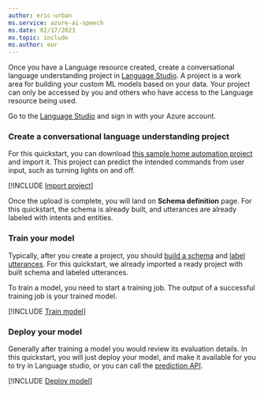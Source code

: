 ```yaml
---
author: eric-urban
ms.service: azure-ai-speech
ms.date: 02/17/2023
ms.topic: include
ms.author: eur
---
```


Once you have a Language resource created, create a conversational language understanding project in [Language Studio](https://aka.ms/languageStudio). A project is a work area for building your custom ML models based on your data. Your project can only be accessed by you and others who have access to the Language resource being used. 

Go to the [Language Studio](https://aka.ms/languageStudio) and sign in with your Azure account.

### Create a conversational language understanding project

For this quickstart, you can download [this sample home automation project](https://github.com/Azure-Samples/cognitive-services-sample-data-files/blob/master/language-service/CLU/HomeAutomationDemo.json) and import it. This project can predict the intended commands from user input, such as turning lights on and off. 

[!INCLUDE [Import project](../../../../language-service/conversational-language-understanding/includes/language-studio/import-project.md)]

Once the upload is complete, you will land on **Schema definition** page. For this quickstart, the schema is already built, and utterances are already labeled with intents and entities.

### Train your model

Typically, after you create a project, you should [build a schema](../../../../language-service/conversational-language-understanding/how-to/build-schema.md) and [label utterances](../../../../language-service/conversational-language-understanding/how-to/tag-utterances.md). For this quickstart, we already imported a ready project with built schema and labeled utterances. 
 
To train a model, you need to start a training job. The output of a successful training job is your trained model.

[!INCLUDE [Train model](../../../../language-service/conversational-language-understanding/includes/language-studio/train-model.md)]

### Deploy your model

Generally after training a model you would review its evaluation details. In this quickstart, you will just deploy your model, and make it available for you to try in Language studio, or you can call the [prediction API](https://aka.ms/clu-apis).

[!INCLUDE [Deploy model](../../../../language-service/conversational-language-understanding/includes/language-studio/deploy-model.md)]


